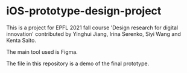 # iOS-prototype-design-project
This is a project for EPFL 2021 fall course 'Design research for digital innovation' contributed by Yinghui Jiang, Irina Serenko, Siyi Wang and Kenta Saito.

The main tool used is Figma.

The file in this repository is a demo of the final prototype.
